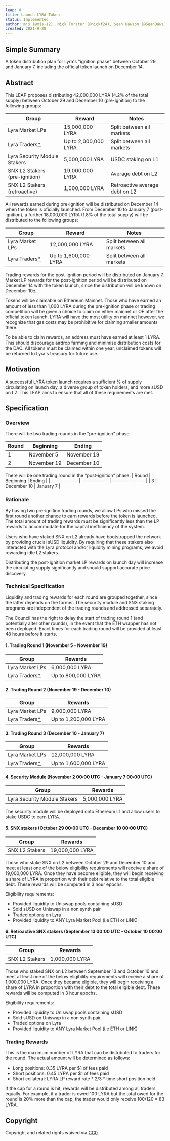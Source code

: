 ```yaml
---
leap: 8
title: Launch LYRA Token
status: Implemented
author: mjs (@mjs-12), Nick Forster (@nickf24), Sean Dawson (@SeanDaws), Domrom (@DominicRomanowski), SteveNX, Burt Rock
created: 2021-9-28
---
```


## Simple Summary

A token distribution plan for Lyra's "ignition phase" between October 29 and January 7, including the official token launch on December 14.

## Abstract

This LEAP proposes distributing 42,000,000 LYRA (4.2% of the total supply) between October 29 and December 10 (pre-ignition) to the following groups:

| Group | Reward | Notes |
| ------------- | ------------- | ---------------- |
| Lyra Market LPs| 15,000,000 LYRA | Split between all markets	 |
| Lyra Traders[*](#trading-rewards) | Up to 2,000,000 LYRA | Split between all markets   |
| Lyra Security Module Stakers | 5,000,000 LYRA | USDC staking on L1  |
| SNX L2 Stakers (pre-ignition) | 19,000,000 LYRA | Average debt on L2 |
| SNX L2 Stakers (retroactive) | 1,000,000 LYRA | Retroactive average debt on L2 |

All rewards earned during pre-ignition will be distributed on December 14 when the token is oficially launched. From December 10 to January 7 (post-ignition), a further 18,000,000 LYRA (1.8% of the total supply) will be distributed to the following groups:

| Group | Reward | Notes |
| ------------- | ------------- | ---------------- |
| Lyra Market LPs| 12,000,000 LYRA | Split between all markets	 |
| Lyra Traders[*](#trading-rewards) | Up to 1,600,000 LYRA | Split between all markets   |

Trading rewards for the post-ignition period will be distributed on January 7. Market LP rewards for the post-ignition period will be distributed on December 14 with the token launch, since the distribution will be known on December 10[*](#rationale).

Tokens will be claimable on Ethereum Mainnet. Those who have earned an amount of less than 1,000 LYRA during the pre-ignition phase or trading competition will be given a choice to claim on either mainnet or OE after the official token launch. LYRA will have the most utility on mainnet however, we recognize that gas costs may be prohibitive for claiming smaller amounts there.

To be able to claim rewards, an address must have earned at least 1 LYRA. This should discourage airdrop farming and minimise distribution costs for the DAO. All tokens must be claimed within one year, unclaimed tokens will be returned to Lyra's treasury for future use.  

## Motivation

A successful LYRA token launch requires a sufficient % of supply circulating on launch day, a diverse group of token holders, and more sUSD on L2. This LEAP aims to ensure that all of these requirements are met.

## Specification

### Overview

There will be two trading rounds in the "pre-ignition" phase:

| Round          | Beginning | Ending         |
| ------------- | ------------- | ---------------- |
| 1 | November 5 | November 19 |
| 2 | November 19 | December 10  |


There will be one trading round in the "post-ignition" phase:
| Round          | Beginning | Ending         |
| ------------- | ------------- | ---------------- |
| 3 | December 10 | January 7 |


### Rationale

By having two pre-ignition trading rounds, we allow LPs who missed the first round another chance to earn rewards before the token is launched. The total amount of trading rewards must be significantly less than the LP rewards to accommodate for the capital inefficiency of the system.

Users who have staked SNX on L2 already have bootstrapped the network by providing crucial sUSD liquidity. By requiring that these stakers also interacted with the Lyra protocol and/or liquidity mining programs, we avoid rewarding idle L2 stakers. 

Distributing the post-ignition market LP rewards on launch day will increase the circulating supply significantly and should support accurate price discovery.

### Technical Specification

Liquidity and trading rewards for each round are grouped together, since the latter depends on the former. The security module and SNX staking programs are independent of the trading rounds and addressed separately.

The Council has the right to delay the start of trading round 1 (and potentially alter other rounds), in the event that the ETH wrapper has not been deployed. Exact times for each trading round will be provided at least 48 hours before it starts.

#### 1. Trading Round 1 (November 5  - November 19)

| Group          | Rewards |
| ------------- | ------------- |
| Lyra Market LPs | 6,000,000 LYRA |
| Lyra Traders[*](#trading-rewards) | Up to 800,000 LYRA |

#### 2. Trading Round 2 (November 19 - December 10)

| Group          | Rewards |
| ------------- | ------------- |
| Lyra Market LPs | 9,000,000 LYRA |
| Lyra Traders[*](#trading-rewards) | Up to 1,200,000 LYRA |

#### 3. Trading Round 3 (December 10 - January 7)

| Group          | Rewards |
| ------------- | ------------- |
| Lyra Market LPs | 12,000,000 LYRA |
| Lyra Traders[*](#trading-rewards) | Up to 1,600,000 LYRA |

#### 4. Security Module (November 2 00:00 UTC - January 7 00:00 UTC)

| Group          | Rewards |
| ------------- | ------------- |
| Lyra Security Module Stakers | 5,000,000 LYRA |

The security module will be deployed onto Ethereum L1 and allow users to stake USDC to earn LYRA.

#### 5. SNX stakers (October 29 00:00 UTC - December 10 00:00 UTC)

| Group          | Rewards |
| ------------- | ------------- |
| SNX L2 Stakers | 19,000,000 LYRA |

Those who stake SNX on L2 between October 29 and December 10 and meet at least one of the below eligibility requirements will receive a share of 19,000,000 LYRA. Once they have become eligible, they will begin receiving a share of LYRA in proportion with their debt relative to the total eligible debt. These rewards will be computed in 3 hour epochs.

Eligibility requirements:
- Provided liquidity to Uniswap pools containing sUSD
- Sold sUSD on Uniswap in a non synth pair
- Traded options on Lyra
- Provided liquidity to ANY Lyra Market Pool (i.e ETH or LINK)

#### 6. Retroactive SNX stakers (September 13 00:00 UTC - October 10 00:00 UTC)

| Group          | Rewards |
| ------------- | ------------- |
| SNX L2 Stakers | 1,000,000 LYRA |

Those who staked SNX on L2 between September 13 and October 10 and meet at least one of the below eligibility requirements will receive a share of 1,000,000 LYRA. Once they became eligible, they will begin receiving a share of LYRA in proportion with their debt to the total eligible debt. These rewards will be computed in 3 hour epochs.

Eligibility requirements:
- Provided liquidity to Uniswap pools containing sUSD
- Sold sUSD on Uniswap in a non synth pair
- Traded options on Lyra
- Provided liquidity to ANY Lyra Market Pool (i.e ETH or LINK)

### Trading Rewards

This is the maximum number of LYRA that can be distributed to traders for the round. The actual amount will be determined as follows:
- Long positions: 0.35 LYRA per $1 of fees paid
- Short positions: 0.45 LYRA per $1 of fees paid
- Short collateral: LYRA LP reward rate * 2/3 * time short position held

If the cap for a round is hit, rewards will be distributed among all traders equally. For example, if a trader is owed 100 LYRA but the total owed for the round is 20% more than the cap, the trader would only receive 100/120 = 83 LYRA.


## Copyright
Copyright and related rights waived via [CC0](https://creativecommons.org/publicdomain/zero/1.0/).
